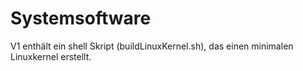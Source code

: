# Systemsoftware



V1 enthält ein shell Skript (buildLinuxKernel.sh), das einen minimalen Linuxkernel erstellt.
